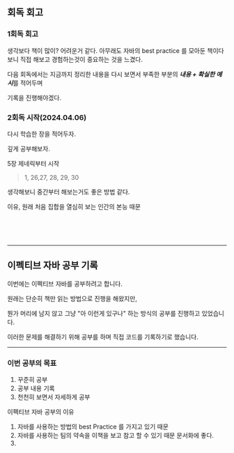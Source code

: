 ## 회독 회고

### 1회독 회고
 생각보다 책이 많이? 어려운거 같다. 아무래도 자바의 best practice 를 모아둔 책이다 보니 직접 해보고 경험하는것이 중요하는 것을 느겼다.

다음 회독에서는 지금까지 정리한 내용을 다시 보면서 부족한 부분의 ***내용 + 확실한 예시***를 적어두며

기록을 진행해야겠다. 


### 2회독 시작(2024.04.06)

다시 학습한 장을 적어두자.

깊게 공부해보자.

5장 제네릭부터 시작
>  1, 26,27, 28, 29, 30

생각해보니 중간부터 해보는거도 좋은 방법 같다.

이유, 원래 처음 집합을 열심히 보는 인간의 본능 때문


<br>
<br>
<br>

----
## 이펙티브 자바 공부 기록

이번에는 이펙티브 자바를 공부하려고 합니다.

원래는 단순히 책만 읽는 방법으로 진행을 해왔지만,

뭔가 머리에 남지 않고 그냥 "아 이런게 있구나" 하는 방식의 공부를 진행하고 있었습니다.

이러한 문제를 해결하기 위해 공부를 하며 직접 코드를 기록하기로 했습니다.

---


### 이번 공부의 목표

  1. 꾸준히 공부
  2. 공부 내용 기록
  3. 천천히 보면서 자세하게 공부


이펙티브 자바 공부의 이유

1. 자바를 사용하는 방법의 best Practice 를 가지고 있기 때문
2. 자바를 사용하는 팀의 약속을 이책을 보고 참고 할 수 있기 때문 문서화에 좋다.
3. 
